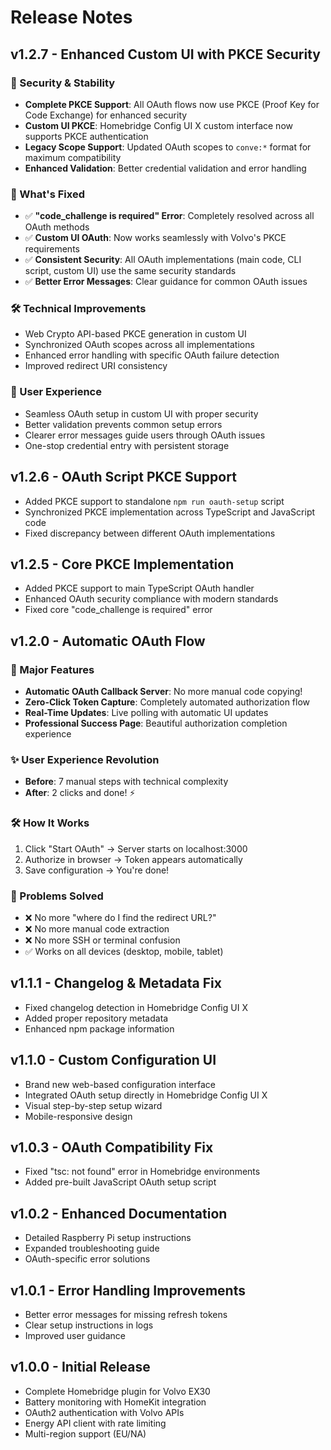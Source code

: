# Release Notes

## v1.2.7 - Enhanced Custom UI with PKCE Security

### 🔐 Security & Stability
- **Complete PKCE Support**: All OAuth flows now use PKCE (Proof Key for Code Exchange) for enhanced security
- **Custom UI PKCE**: Homebridge Config UI X custom interface now supports PKCE authentication
- **Legacy Scope Support**: Updated OAuth scopes to `conve:*` format for maximum compatibility
- **Enhanced Validation**: Better credential validation and error handling

### 🎯 What's Fixed
- ✅ **"code_challenge is required" Error**: Completely resolved across all OAuth methods
- ✅ **Custom UI OAuth**: Now works seamlessly with Volvo's PKCE requirements
- ✅ **Consistent Security**: All OAuth implementations (main code, CLI script, custom UI) use the same security standards
- ✅ **Better Error Messages**: Clear guidance for common OAuth issues

### 🛠️ Technical Improvements
- Web Crypto API-based PKCE generation in custom UI
- Synchronized OAuth scopes across all implementations  
- Enhanced error handling with specific OAuth failure detection
- Improved redirect URI consistency

### 🚀 User Experience
- Seamless OAuth setup in custom UI with proper security
- Better validation prevents common setup errors
- Clearer error messages guide users through OAuth issues
- One-stop credential entry with persistent storage

## v1.2.6 - OAuth Script PKCE Support
- Added PKCE support to standalone `npm run oauth-setup` script
- Synchronized PKCE implementation across TypeScript and JavaScript code
- Fixed discrepancy between different OAuth implementations

## v1.2.5 - Core PKCE Implementation  
- Added PKCE support to main TypeScript OAuth handler
- Enhanced OAuth security compliance with modern standards
- Fixed core "code_challenge is required" error

## v1.2.0 - Automatic OAuth Flow

### 🚀 Major Features
- **Automatic OAuth Callback Server**: No more manual code copying!
- **Zero-Click Token Capture**: Completely automated authorization flow
- **Real-Time Updates**: Live polling with automatic UI updates
- **Professional Success Page**: Beautiful authorization completion experience

### ✨ User Experience Revolution
- **Before**: 7 manual steps with technical complexity
- **After**: 2 clicks and done! ⚡

### 🛠️ How It Works
1. Click "Start OAuth" → Server starts on localhost:3000
2. Authorize in browser → Token appears automatically
3. Save configuration → You're done!

### 🎯 Problems Solved
- ❌ No more "where do I find the redirect URL?"
- ❌ No more manual code extraction
- ❌ No more SSH or terminal confusion
- ✅ Works on all devices (desktop, mobile, tablet)

## v1.1.1 - Changelog & Metadata Fix
- Fixed changelog detection in Homebridge Config UI X
- Added proper repository metadata
- Enhanced npm package information

## v1.1.0 - Custom Configuration UI
- Brand new web-based configuration interface
- Integrated OAuth setup directly in Homebridge Config UI X
- Visual step-by-step setup wizard
- Mobile-responsive design

## v1.0.3 - OAuth Compatibility Fix
- Fixed "tsc: not found" error in Homebridge environments
- Added pre-built JavaScript OAuth setup script

## v1.0.2 - Enhanced Documentation
- Detailed Raspberry Pi setup instructions
- Expanded troubleshooting guide
- OAuth-specific error solutions

## v1.0.1 - Error Handling Improvements
- Better error messages for missing refresh tokens
- Clear setup instructions in logs
- Improved user guidance

## v1.0.0 - Initial Release
- Complete Homebridge plugin for Volvo EX30
- Battery monitoring with HomeKit integration
- OAuth2 authentication with Volvo APIs
- Energy API client with rate limiting
- Multi-region support (EU/NA)